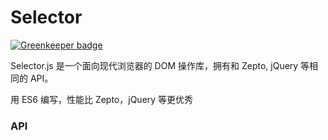 # Selector

[![Greenkeeper badge](https://badges.greenkeeper.io/dyygtfx/Selector.svg)](https://greenkeeper.io/)

Selector.js 是一个面向现代浏览器的 DOM 操作库，拥有和 Zepto, jQuery 等相同的 API。

用 ES6 编写，性能比 Zepto，jQuery 等更优秀

### API

